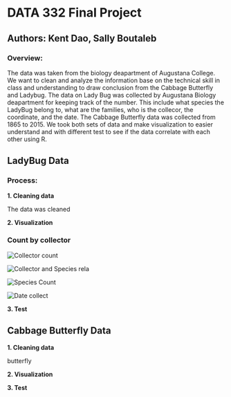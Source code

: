 # **DATA 332 Final Project**

## Authors: Kent Dao, Sally Boutaleb

### Overview:

The data was taken from the biology deapartment of Augustana College. We want to clean and analyze the information base on the technical skill in class and understanding to draw conclusion from the Cabbage Butterfly and Ladybug. The data on Lady Bug was collected by Augustana Biology deapartment for keeping track of the number. This include what species the LadyBug belong to, what are the families, who is the collecor, the coordinate, and the date. The Cabbage Butterfly data was collected from 1865 to 2015. We took both sets of data and make visualization to easier understand and with different test to see if the data correlate with each other using R.

## LadyBug Data

### Process:

**1. Cleaning data**

The data was cleaned 


**2. Visualization**
### Count by collector
![Collector count](https://user-images.githubusercontent.com/118495124/206943340-50a4ec36-3085-40f6-b752-ae7d559778b8.png)


![Collector and Species rela](https://user-images.githubusercontent.com/118495124/206943480-5de6b673-d99c-49e7-84a8-9535d113139b.png)


![Species Count](https://user-images.githubusercontent.com/118495124/206943484-4aa4307d-4476-45bd-bbe8-f503846caeca.png)


![Date collect](https://user-images.githubusercontent.com/118495124/206943486-7b7b4f08-26fa-4f6e-b395-ab70ac5b03b7.png)



**3. Test**




## Cabbage Butterfly Data

**1. Cleaning data**

butterfly

**2. Visualization**


**3. Test**
